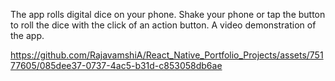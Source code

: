 The app rolls digital dice on your phone. Shake your phone or tap the button to roll the dice with the click of an action button.
A video demonstration of the app.

https://github.com/RajavamshiA/React_Native_Portfolio_Projects/assets/75177605/085dee37-0737-4ac5-b31d-c853058db6ae

